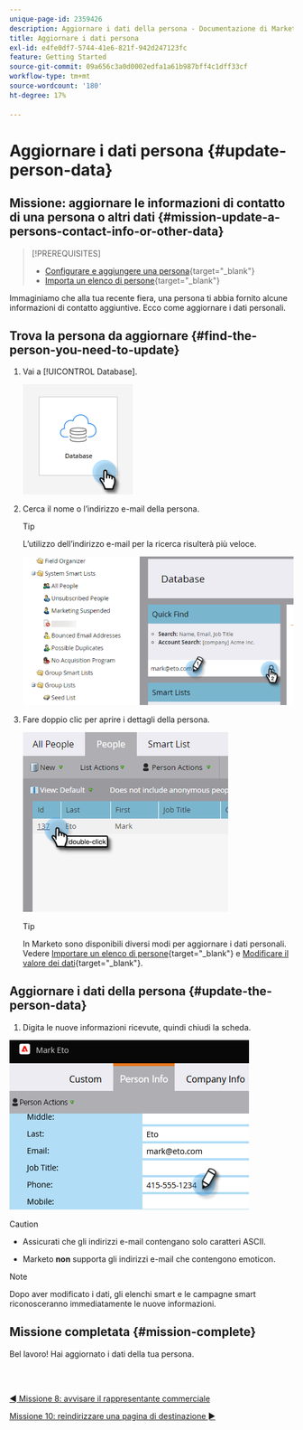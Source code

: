 ```yaml
---
unique-page-id: 2359426
description: Aggiornare i dati della persona - Documentazione di Marketo - Documentazione del prodotto
title: Aggiornare i dati persona
exl-id: e4fe0df7-5744-41e6-821f-942d247123fc
feature: Getting Started
source-git-commit: 09a656c3a0d0002edfa1a61b987bff4c1dff33cf
workflow-type: tm+mt
source-wordcount: '180'
ht-degree: 17%

---
```


# Aggiornare i dati persona {#update-person-data}

## Missione: aggiornare le informazioni di contatto di una persona o altri dati {#mission-update-a-persons-contact-info-or-other-data}

>[!PREREQUISITES]
>
>* [Configurare e aggiungere una persona](/help/marketo/getting-started/quick-wins/get-set-up-and-add-a-person.md){target="_blank"}
>* [Importa un elenco di persone](/help/marketo/getting-started/quick-wins/import-a-list-of-people.md){target="_blank"}

Immaginiamo che alla tua recente fiera, una persona ti abbia fornito alcune informazioni di contatto aggiuntive. Ecco come aggiornare i dati personali.

## Trova la persona da aggiornare {#find-the-person-you-need-to-update}

1. Vai a [!UICONTROL Database].

   ![](assets/update-person-data-1.png)

1. Cerca il nome o l’indirizzo e-mail della persona.

   >[!TIP]
   >
   >L’utilizzo dell’indirizzo e-mail per la ricerca risulterà più veloce.

   ![](assets/update-person-data-2.png)

1. Fare doppio clic per aprire i dettagli della persona.

   ![](assets/update-person-data-3.png)

   >[!TIP]
   >
   >In Marketo sono disponibili diversi modi per aggiornare i dati personali. Vedere [Importare un elenco di persone](/help/marketo/getting-started/quick-wins/import-a-list-of-people.md){target="_blank"} e [Modificare il valore dei dati](/help/marketo/product-docs/core-marketo-concepts/smart-campaigns/flow-actions/change-data-value.md){target="_blank"}.

## Aggiornare i dati della persona {#update-the-person-data}

1. Digita le nuove informazioni ricevute, quindi chiudi la scheda.

![](assets/update-person-data-4.png)

>[!CAUTION]
>
>* Assicurati che gli indirizzi e-mail contengano solo caratteri ASCII.
>
>* Marketo **non** supporta gli indirizzi e-mail che contengono emoticon.

>[!NOTE]
>
>Dopo aver modificato i dati, gli elenchi smart e le campagne smart riconosceranno immediatamente le nuove informazioni.

## Missione completata {#mission-complete}

Bel lavoro! Hai aggiornato i dati della tua persona.

<br> 

[◄ Missione 8: avvisare il rappresentante commerciale](/help/marketo/getting-started/quick-wins/alert-the-sales-rep.md)

[Missione 10: reindirizzare una pagina di destinazione ►](/help/marketo/getting-started/quick-wins/redirect-a-landing-page.md)

